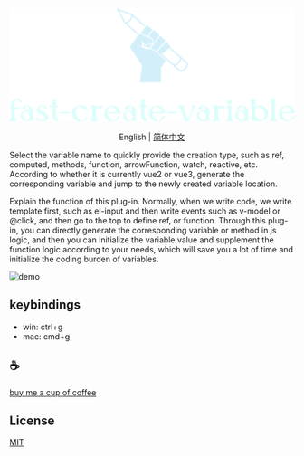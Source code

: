 <p align="center">
<img height="200" src="./assets/kv.png" alt="fast-create-variable">
</p>
<p align="center"> English | <a href="./README_zh.md">简体中文</a></p>

Select the variable name to quickly provide the creation type, such as ref, computed, methods, function, arrowFunction, watch, reactive, etc. According to whether it is currently vue2 or vue3, generate the corresponding variable and jump to the newly created variable location.

Explain the function of this plug-in. Normally, when we write code, we write template first, such as el-input and then write events such as v-model or @click, and then go to the top to define ref, or function. Through this plug-in, you can directly generate the corresponding variable or method in js logic, and then you can initialize the variable value and supplement the function logic according to your needs, which will save you a lot of time and initialize the coding burden of variables.

![demo](/assets/demo.gif)

## keybindings
- win: ctrl+g
- mac: cmd+g

## :coffee:

[buy me a cup of coffee](https://github.com/Simon-He95/sponsor)

## License

[MIT](./license)
